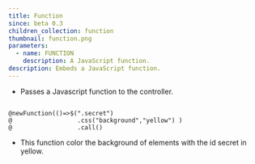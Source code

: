 ```yaml
---
title: Function
since: beta 0.3
children_collection: function
thumbnail: function.png
parameters:
  - name: FUNCTION
    description: A JavaScript function.
description: Embeds a JavaScript function.
---
```


+ Passes a Javascript function to the controller.

<!--more-->

<pre><code class="language-diff-javascript diff-highlight try-true">
@newFunction(()=>$(".secret")
@                  .css("background","yellow") )
@                  .call()
</code></pre>

+ This function color the background of elements with the id secret in yellow.


